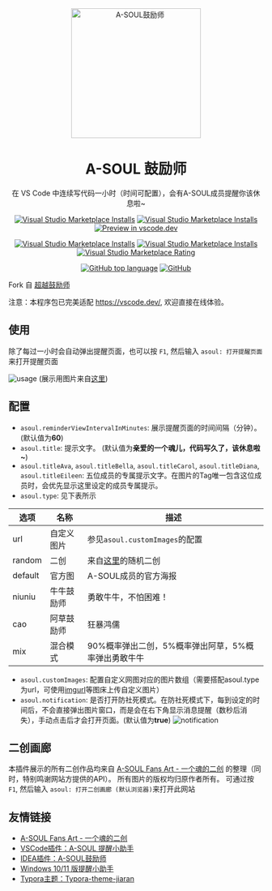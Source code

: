 <div align="center">

<img src="https://raw.githubusercontents.com/AS042971/vscode-asoul/master/screenshot/logoHD.png" alt="A-SOUL鼓励师" width="256"/>

# A-SOUL 鼓励师

在 VS Code 中连续写代码一小时（时间可配置），会有A-SOUL成员提醒你该休息啦~

[![Visual Studio Marketplace Installs](https://img.shields.io/visual-studio-marketplace/v/AS042971.asoul)](https://marketplace.visualstudio.com/items?itemName=AS042971.asoul)
[![Visual Studio Marketplace Installs](https://img.shields.io/visual-studio-marketplace/last-updated/AS042971.asoul)](https://marketplace.visualstudio.com/items?itemName=AS042971.asoul)
[![Preview in vscode.dev](https://img.shields.io/badge/preview%20in-vscode.dev-blue)](https://vscode.dev)

[![Visual Studio Marketplace Installs](https://img.shields.io/visual-studio-marketplace/d/AS042971.asoul)](https://marketplace.visualstudio.com/items?itemName=AS042971.asoul)
[![Visual Studio Marketplace Installs](https://img.shields.io/visual-studio-marketplace/i/AS042971.asoul)](https://marketplace.visualstudio.com/items?itemName=AS042971.asoul)
[![Visual Studio Marketplace Rating](https://img.shields.io/visual-studio-marketplace/r/AS042971.asoul)](https://marketplace.visualstudio.com/items?AS042971.asoul)

[![GitHub top language](https://img.shields.io/github/languages/top/AS042971/vscode-asoul)](https://github.com/AS042971/vscode-asoul)
[![GitHub](https://img.shields.io/github/license/AS042971/vscode-asoul)](https://github.com/AS042971/vscode-asoul/blob/master/LICENSE)

</div>

Fork 自 [超越鼓励师](https://github.com/formulahendry/vscode-ycy)

注意：本程序包已完美适配 https://vscode.dev/, 欢迎直接在线体验。

## 使用

除了每过一小时会自动弹出提醒页面，也可以按 `F1`, 然后输入 `asoul: 打开提醒页面`来打开提醒页面

![usage](https://raw.githubusercontents.com/AS042971/vscode-asoul/master/screenshot/usage.jpg)
(展示用图片来自[这里](https://t.bilibili.com/580623627884440502))

## 配置

* `asoul.reminderViewIntervalInMinutes`: 展示提醒页面的时间间隔（分钟）。(默认值为**60**)
* `asoul.title`: 提示文字。 (默认值为**亲爱的一个魂儿，代码写久了，该休息啦~**)
* `asoul.titleAva`, `asoul.titleBella`, `asoul.titleCarol`, `asoul.titleDiana`, `asoul.titleEileen`: 五位成员的专属提示文字。在图片的Tag唯一包含这位成员时，会优先显示这里设定的成员专属提示。
* `asoul.type`: 见下表所示

| 选项 | 名称 | 描述 |
| -- | -- | -- |
| url | 自定义图片 | 参见`asoul.customImages`的配置 |
| random | 二创 | 来自[这里](https://asoul.cloud/pic)的随机二创 |
| default | 官方图 | A-SOUL成员的官方海报 |
| niuniu | 牛牛鼓励师 | 勇敢牛牛，不怕困难！ |
| cao | 阿草鼓励师 | 狂暴鸿儒 |
| mix | 混合模式 | 90%概率弹出二创，5%概率弹出阿草，5%概率弹出勇敢牛牛|

* `asoul.customImages`: 配置自定义网图对应的图片数组（需要搭配asoul.type为url，可使用[imgurl](https://imgurl.org/)等图床上传自定义图片）
* `asoul.notification`: 是否打开防社死模式。在防社死模式下，每到设定的时间后，不会直接弹出图片窗口，而是会在右下角显示消息提醒（数秒后消失），手动点击后才会打开页面。(默认值为**true**)
![notification](https://raw.githubusercontents.com/AS042971/vscode-asoul/master/screenshot/notification.jpg)

## 二创画廊

本插件展示的所有二创作品均来自 [A-SOUL Fans Art - 一个魂的二创](https://asoul.cloud/pic) 的整理（同时，特别鸣谢网站方提供的API）。
所有图片的版权均归原作者所有。
可通过按 `F1`, 然后输入 `asoul: 打开二创画廊 (默认浏览器)`来打开此网站

## 友情链接

- [A-SOUL Fans Art - 一个魂的二创](https://asoul.cloud/pic)
- [VSCode插件：A-SOUL 提醒小助手](https://marketplace.visualstudio.com/items?itemName=JiangYan.asoul-notifications&ssr=false#overview)
- [IDEA插件：A-SOUL鼓励师](https://github.com/cnsky1103/A-SOUL-Reminder)
- [Windows 10/11 版提醒小助手](https://github.com/skykeyjoker/A-Soul-Notification)
- [Typora主题：Typora-theme-jiaran](https://github.com/q19980722/Typora-theme-jiaran)
